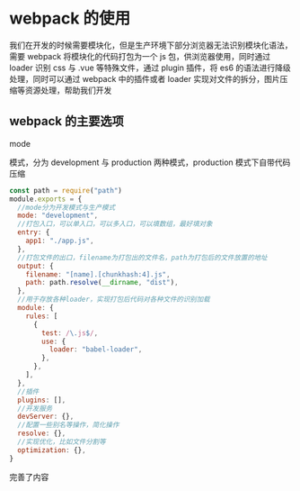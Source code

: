 # webpack 的使用

我们在开发的时候需要模块化，但是生产环境下部分浏览器无法识别模块化语法，需要 webpack 将模块化的代码打包为一个 js 包，供浏览器使用，同时通过 loader 识别 css 与 .vue 等特殊文件，通过 plugin 插件，将 es6 的语法进行降级处理，同时可以通过 webpack 中的插件或者 loader 实现对文件的拆分，图片压缩等资源处理，帮助我们开发

## webpack 的主要选项

mode

模式，分为 development 与 production 两种模式，production 模式下自带代码压缩

```javascript
const path = require("path")
module.exports = {
  //mode分为开发模式与生产模式
  mode: "development",
  //打包入口，可以单入口，可以多入口，可以填数组，最好填对象
  entry: {
    app1: "./app.js",
  },
  //打包文件的出口，filename为打包出的文件名，path为打包后的文件放置的地址
  output: {
    filename: "[name].[chunkhash:4].js",
    path: path.resolve(__dirname, "dist"),
  },
  //用于存放各种loader，实现打包后代码对各种文件的识别加载
  module: {
    rules: [
      {
        test: /\.js$/,
        use: {
          loader: "babel-loader",
        },
      },
    ],
  },
  //插件
  plugins: [],
  //开发服务
  devServer: {},
  //配置一些别名等操作，简化操作
  resolve: {},
  //实现优化，比如文件分割等
  optimization: {},
}
```

完善了内容

